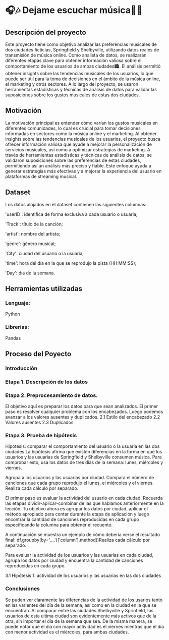 # 🎧🎶 Dejame escuchar música🎵🌆
## Descripción del proyecto 
Este proyecto tiene como objetivo analizar las preferencias musicales de dos ciudades ficticias, Springfield y Shelbyville, utilizando datos reales de transmisión de música online. Como analista de datos, se realizarán diferentes etapas clave para obtener información valiosa sobre el comportamiento de los usuarios de ambas ciudades🏙️.
El análisis permitió obtener insights sobre las tendencias musicales de los usuarios, lo que puede ser útil para la toma de decisiones en el ámbito de la música online, el marketing y otros sectores. A lo largo del proyecto, se usaron herramientas estadísticas y técnicas de análisis de datos para validar las suposiciones sobre los gustos musicales de estas dos ciudades. 

## Motivación 
La motivación principal es entender cómo varían los gustos musicales en diferentes comunidades, lo cual es crucial para tomar decisiones informadas en sectores como la música online y el marketing. Al obtener insights sobre las tendencias musicales de los usuarios, el proyecto busca ofrecer información valiosa que ayude a mejorar la personalización de servicios musicales, así como a optimizar estrategias de marketing. A través de herramientas estadísticas y técnicas de análisis de datos, se validaron suposiciones sobre las preferencias de estas ciudades, permitiendo así un análisis más preciso y fiable. Este enfoque ayuda a generar estrategias más efectivas y a mejorar la experiencia del usuario en plataformas de streaming musical.

## Dataset 
Los datos alojados en el dataset contienen las siguientes columnas: 

'userID': identifica de forma exclusiva a cada usuario o usuaria;

'Track': título de la canción;

'artist': nombre del artista;

'genre': género musical;

'City': ciudad del usuario o la usuaria;

'time': hora del día en la que se reprodujo la pista (HH:MM:SS);

'Day': día de la semana.

## Herramientas utilizadas 
### Lenguaje:
Python 
### Librerias:
Pandas

## Proceso del Poyecto 
### Introducción
### Etapa 1. Descripción de los datos

### Etapa 2. Preprocesamiento de datos.
El objetivo aquí es preparar los datos para que sean analizados. El primer paso es resolver cualquier problema con los encabezados. Luego podemos avanzar a los valores ausentes y duplicados.
2.1 Estilo del encabezado
2.2 Valores ausentes
2.3 Duplicados

### Etapa 3. Prueba de hipótesis
Hipótesis: comparar el comportamiento del usuario o la usuaria en las dos ciudades
La hipótesis afirma que existen diferencias en la forma en que los usuarios y las usuarias de Springfield y Shelbyville consumen música. Para comprobar esto, usa los datos de tres días de la semana: lunes, miércoles y viernes.

Agrupa a los usuarios y las usuarias por ciudad.
Compara el número de canciones que cada grupo reprodujo el lunes, el miércoles y el viernes.
Realiza cada cálculo por separado.

El primer paso es evaluar la actividad del usuario en cada ciudad. Recuerda las etapas dividir-aplicar-combinar de las que hablamos anteriormente en la lección. Tu objetivo ahora es agrupar los datos por ciudad, aplicar el método apropiado para contar durante la etapa de aplicación y luego encontrar la cantidad de canciones reproducidas en cada grupo especificando la columna para obtener el recuento.

A continuación se muestra un ejemplo de cómo debería verse el resultado final: df.groupby(by='....')['column'].method()Realiza cada cálculo por separado.

Para evaluar la actividad de los usuarios y las usuarias en cada ciudad, agrupa los datos por ciudad y encuentra la cantidad de canciones reproducidas en cada grupo.


3.1 Hipótesis 1: actividad de los usuarios y las usuarias en las dos ciudades

### Conclusiones
Se puden ver claramente las diferencias de la actividad de los usarios tanto en las varientes del día de la semana, así como en la ciudad en la que se encuentran. Al comparar entre las ciudades Shelbyville y Sprinfield, los usuarios de esta ultima ciudad son evidentemente más activos que de la otra, sin importar el día de la semana que sea. De la misma manera, se puede notar que el día con mayor actividad es el viernes mientras que el día con menor actividad es el miércoles, para ambas ciudades.
